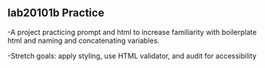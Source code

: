 ## lab20101b Practice

-A project practicing prompt and html to increase familiarity with boilerplate html and naming and concatenating variables.


-Stretch goals: apply styling, use HTML validator, and audit for accessibility 
